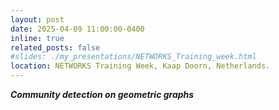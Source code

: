 ```yaml
---
layout: post
date: 2025-04-09 11:00:00-0400
inline: true
related_posts: false
#slides: ./my_presentations/NETWORKS_Training_week.html
location: NETWORKS Training Week, Kaap Doorn, Netherlands.
---
```


***Community detection on geometric graphs***  
